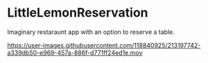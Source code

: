 # LittleLemonReservation
Imaginary restaraunt app with an option to reserve a table.

https://user-images.githubusercontent.com/118840925/213197742-a339db50-e969-457a-886f-d771ff24ed1e.mov

